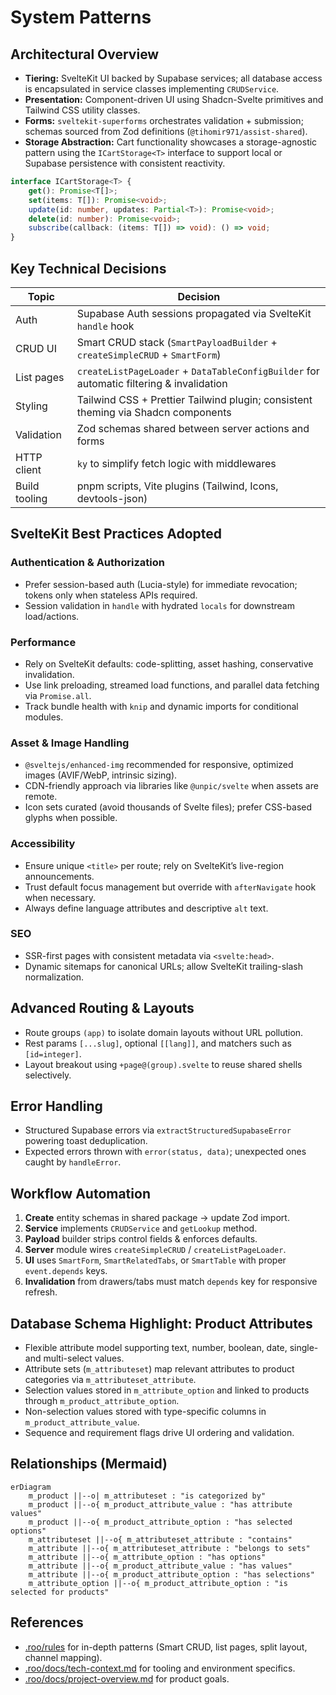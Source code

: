 # System Patterns

## Architectural Overview

- **Tiering:** SvelteKit UI backed by Supabase services; all database access is encapsulated in service classes implementing `CRUDService`.
- **Presentation:** Component-driven UI using Shadcn-Svelte primitives and Tailwind CSS utility classes.
- **Forms:** `sveltekit-superforms` orchestrates validation + submission; schemas sourced from Zod definitions (`@tihomir971/assist-shared`).
- **Storage Abstraction:** Cart functionality showcases a storage-agnostic pattern using the `ICartStorage<T>` interface to support local or Supabase persistence with consistent reactivity.

```ts
interface ICartStorage<T> {
	get(): Promise<T[]>;
	set(items: T[]): Promise<void>;
	update(id: number, updates: Partial<T>): Promise<void>;
	delete(id: number): Promise<void>;
	subscribe(callback: (items: T[]) => void): () => void;
}
```

## Key Technical Decisions

| Topic              | Decision                                                                                  |
| ------------------ | ----------------------------------------------------------------------------------------- |
| Auth               | Supabase Auth sessions propagated via SvelteKit `handle` hook                             |
| CRUD UI            | Smart CRUD stack (`SmartPayloadBuilder` + `createSimpleCRUD` + `SmartForm`)               |
| List pages         | `createListPageLoader` + `DataTableConfigBuilder` for automatic filtering & invalidation  |
| Styling            | Tailwind CSS + Prettier Tailwind plugin; consistent theming via Shadcn components         |
| Validation         | Zod schemas shared between server actions and forms                                       |
| HTTP client        | `ky` to simplify fetch logic with middlewares                                             |
| Build tooling      | pnpm scripts, Vite plugins (Tailwind, Icons, devtools-json)                               |

## SvelteKit Best Practices Adopted

### Authentication & Authorization
- Prefer session-based auth (Lucia-style) for immediate revocation; tokens only when stateless APIs required.
- Session validation in `handle` with hydrated `locals` for downstream load/actions.

### Performance
- Rely on SvelteKit defaults: code-splitting, asset hashing, conservative invalidation.
- Use link preloading, streamed load functions, and parallel data fetching via `Promise.all`.
- Track bundle health with `knip` and dynamic imports for conditional modules.

### Asset & Image Handling
- `@sveltejs/enhanced-img` recommended for responsive, optimized images (AVIF/WebP, intrinsic sizing).
- CDN-friendly approach via libraries like `@unpic/svelte` when assets are remote.
- Icon sets curated (avoid thousands of Svelte files); prefer CSS-based glyphs when possible.

### Accessibility
- Ensure unique `<title>` per route; rely on SvelteKit’s live-region announcements.
- Trust default focus management but override with `afterNavigate` hook when necessary.
- Always define language attributes and descriptive `alt` text.

### SEO
- SSR-first pages with consistent metadata via `<svelte:head>`.
- Dynamic sitemaps for canonical URLs; allow SvelteKit trailing-slash normalization.

## Advanced Routing & Layouts

- Route groups `(app)` to isolate domain layouts without URL pollution.
- Rest params `[...slug]`, optional `[[lang]]`, and matchers such as `[id=integer]`.
- Layout breakout using `+page@(group).svelte` to reuse shared shells selectively.

## Error Handling

- Structured Supabase errors via `extractStructuredSupabaseError` powering toast deduplication.
- Expected errors thrown with `error(status, data)`; unexpected ones caught by `handleError`.

## Workflow Automation

1. **Create** entity schemas in shared package → update Zod import.
2. **Service** implements `CRUDService` and `getLookup` method.
3. **Payload** builder strips control fields & enforces defaults.
4. **Server** module wires `createSimpleCRUD` / `createListPageLoader`.
5. **UI** uses `SmartForm`, `SmartRelatedTabs`, or `SmartTable` with proper `event.depends` keys.
6. **Invalidation** from drawers/tabs must match `depends` key for responsive refresh.

## Database Schema Highlight: Product Attributes

- Flexible attribute model supporting text, number, boolean, date, single- and multi-select values.
- Attribute sets (`m_attributeset`) map relevant attributes to product categories via `m_attributeset_attribute`.
- Selection values stored in `m_attribute_option` and linked to products through `m_product_attribute_option`.
- Non-selection values stored with type-specific columns in `m_product_attribute_value`.
- Sequence and requirement flags drive UI ordering and validation.

## Relationships (Mermaid)

```mermaid
erDiagram
    m_product ||--o| m_attributeset : "is categorized by"
    m_product ||--o{ m_product_attribute_value : "has attribute values"
    m_product ||--o{ m_product_attribute_option : "has selected options"
    m_attributeset ||--o{ m_attributeset_attribute : "contains"
    m_attribute ||--o{ m_attributeset_attribute : "belongs to sets"
    m_attribute ||--o{ m_attribute_option : "has options"
    m_attribute ||--o{ m_product_attribute_value : "has values"
    m_attribute ||--o{ m_product_attribute_option : "has selections"
    m_attribute_option ||--o{ m_product_attribute_option : "is selected for products"
```

## References

- [.roo/rules](../rules) for in-depth patterns (Smart CRUD, list pages, split layout, channel mapping).
- [.roo/docs/tech-context.md](./tech-context.md) for tooling and environment specifics.
- [.roo/docs/project-overview.md](./project-overview.md) for product goals.